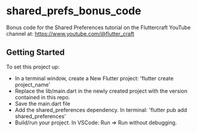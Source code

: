 # shared_prefs_bonus_code
Bonus code for the Shared Preferences tutorial on the Fluttercraft YouTube channel at: https://www.youtube.com/@flutter_craft


## Getting Started

To set this project up:

- In a terminal window, create a New Flutter project: 'flutter create project_name'
- Replace the lib/main.dart in the newly created project with the version contained in this repo.
- Save the main.dart file
- Add the shared_preferences dependency. In terminal: 'flutter pub add shared_preferences'
- Build/run your project. In VSCode: Run => Run without debugging.